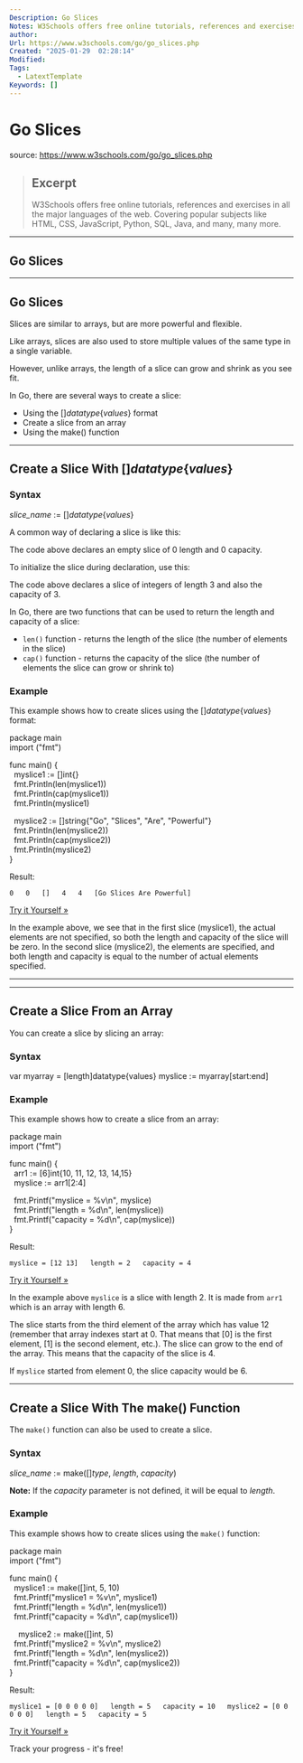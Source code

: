 ```yaml
---
Description: Go Slices
Notes: W3Schools offers free online tutorials, references and exercises in all the major languages of the web. Covering popular subjects like HTML, CSS, JavaScript, Python, SQL, Java, and many, many more.
author: 
Url: https://www.w3schools.com/go/go_slices.php
Created: "2025-01-29  02:28:14"
Modified: 
Tags:
  - LatextTemplate
Keywords: []
---
```


# Go Slices

source: https://www.w3schools.com/go/go_slices.php

> ## Excerpt
> W3Schools offers free online tutorials, references and exercises in all the major languages of the web. Covering popular subjects like HTML, CSS, JavaScript, Python, SQL, Java, and many, many more.

---
## Go Slices

___

## Go Slices

Slices are similar to arrays, but are more powerful and flexible.

Like arrays, slices are also used to store multiple values of the same type in a single variable.

However, unlike arrays, the length of a slice can grow and shrink as you see fit.

In Go, there are several ways to create a slice:

-   Using the \[\]_datatype_{_values_} format
-   Create a slice from an array
-   Using the make() function

___

## Create a Slice With \[\]_datatype_{_values_}

### Syntax

_slice\_name_ := \[\]_datatype_{_values_}

A common way of declaring a slice is like this:

The code above declares an empty slice of 0 length and 0 capacity.

To initialize the slice during declaration, use this:

The code above declares a slice of integers of length 3 and also the capacity of 3.

In Go, there are two functions that can be used to return the length and capacity of a slice:

-   `len()` function - returns the length of the slice (the number of elements in the slice)
-   `cap()` function - returns the capacity of the slice (the number of elements the slice can grow or shrink to)

### Example

This example shows how to create slices using the \[\]_datatype_{_values_} format:

package main  
import ("fmt")

func main() {  
  myslice1 := \[\]int{}  
  fmt.Println(len(myslice1))  
  fmt.Println(cap(myslice1))  
  fmt.Println(myslice1)

  myslice2 := \[\]string{"Go", "Slices", "Are", "Powerful"}  
  fmt.Println(len(myslice2))  
  fmt.Println(cap(myslice2))  
  fmt.Println(myslice2)  
}

Result:

`0   0   []   4   4   [Go Slices Are Powerful]`

[Try it Yourself »](https://www.w3schools.com/go/trygo.php?filename=demo_slices1)

In the example above, we see that in the first slice (myslice1), the actual elements are not specified, so both the length and capacity of the slice will be zero. In the second slice (myslice2), the elements are specified, and both length and capacity is equal to the number of actual elements specified.

___

___

## Create a Slice From an Array

You can create a slice by slicing an array:

### Syntax

var myarray = \[length\]datatype{values} myslice := myarray\[start:end\]

### Example

This example shows how to create a slice from an array:

package main  
import ("fmt")

func main() {  
  arr1 := \[6\]int{10, 11, 12, 13, 14,15}  
  myslice := arr1\[2:4\]  
  
  fmt.Printf("myslice = %v\\n", myslice)  
  fmt.Printf("length = %d\\n", len(myslice))  
  fmt.Printf("capacity = %d\\n", cap(myslice))  
}

Result:

`myslice = [12 13]   length = 2   capacity = 4`

[Try it Yourself »](https://www.w3schools.com/go/trygo.php?filename=demo_slices2)

In the example above `myslice` is a slice with length 2. It is made from `arr1` which is an array with length 6.

The slice starts from the third element of the array which has value 12 (remember that array indexes start at 0. That means that \[0\] is the first element, \[1\] is the second element, etc.). The slice can grow to the end of the array. This means that the capacity of the slice is 4.

If `myslice` started from element 0, the slice capacity would be 6.

___

## Create a Slice With The make() Function

The `make()` function can also be used to create a slice.

### Syntax

_slice\_name_ := make(\[\]_type_, _length_, _capacity_)  

**Note:** If the _capacity_ parameter is not defined, it will be equal to _length_.

### Example

This example shows how to create slices using the `make()` function:

package main  
import ("fmt")

func main() {  
  myslice1 := make(\[\]int, 5, 10)  
  fmt.Printf("myslice1 = %v\\n", myslice1)  
  fmt.Printf("length = %d\\n", len(myslice1))  
  fmt.Printf("capacity = %d\\n", cap(myslice1))  
  
    myslice2 := make(\[\]int, 5)  
  fmt.Printf("myslice2 = %v\\n", myslice2)  
  fmt.Printf("length = %d\\n", len(myslice2))  
  fmt.Printf("capacity = %d\\n", cap(myslice2))  
}

Result:

`myslice1 = [0 0 0 0 0]   length = 5   capacity = 10   myslice2 = [0 0 0 0 0]   length = 5   capacity = 5`

[Try it Yourself »](https://www.w3schools.com/go/trygo.php?filename=demo_slices3)

  

Track your progress - it's free!
